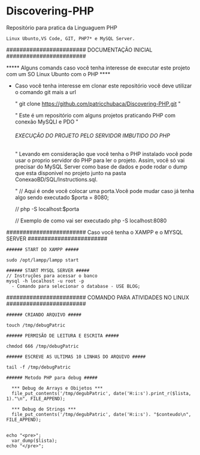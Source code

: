 # Discovering-PHP

Repositório para pratica da Linguaguem PHP

    Linux Ubunto,VS Code, GIT, PHP7* e MySQL Server. 


########################   DOCUMENTAÇÃO INICIAL   ########################    

***** Alguns comands caso você tenha interesse de executar este projeto com um SO Linux Ubunto com o PHP ****

 - Caso você tenha interesse em clonar este repositório você deve utilizar o comando git mais a url
 	
 	" git clone https://github.com/patricchubaca/Discovering-PHP.git "
 	
 	" Este é um repositório com alguns projetos praticando PHP com conexão MySQLI e PDO "
 	
	
	###### EXECUÇÃO DO PROJETO PELO SERVIDOR IMBUTIDO DO PHP #####
	
	" Levando em consideração que você tenha o PHP instalado você pode usar o proprio servidor do PHP para ler o projeto.
	  Assim, você só vai precisar do MySQL Server como base de dados e pode rodar o dump que esta disponivel no projeto junto na pasta ConexaoBD/SQL/Instructions.sql.
	   	
	"
	// Aqui é onde você colocar uma porta.Você pode mudar caso já tenha algo sendo executado 
	   $porta = 8080;
	  
	 // php -S localhost:$porta 	
	  
	 // Exemplo de como vai ser executado
	    php -S localhost:8080	
	    
	    
	    
	    
########################   Caso você tenha o XAMPP e o MYSQL SERVER   ########################

	###### START DO XAMPP #####	
	
	sudo /opt/lampp/lampp start
	
	###### START MYSQL SERVER #####	
	// Instruções para acessar o banco
	mysql -h localhost -u root -p
	  - Comando para selecionar o database - USE BLOG;



########################  COMANDO PARA ATIVIDADES NO LINUX  ########################

	###### CRIANDO ARQUIVO #####	
	
	touch /tmp/debugPatric
	
	###### PERMISÃO DE LEITURA E ESCRITA #####	
	
	chmdod 666 /tmp/debugPatric
	
	###### ESCREVE AS ULTIMAS 10 LINHAS DO ARQUIVO #####

	tail -f /tmp/debugPatric

	###### Metodo PHP para debug #####	
	
	  *** Debug de Arrays e Obijetos ***	
	  file_put_contents('/tmp/degubPatric', date('H:i:s').print_r($lista, 1)."\n", FILE_APPEND);
	  
	  *** Debug de Strings ***				
	  file_put_contents('/tmp/degubPatric', date('H:i:s'). "$conteudo\n", FILE_APPEND);


	echo "<pre>";
	  var_dump($lista);
	echo "</pre>";



